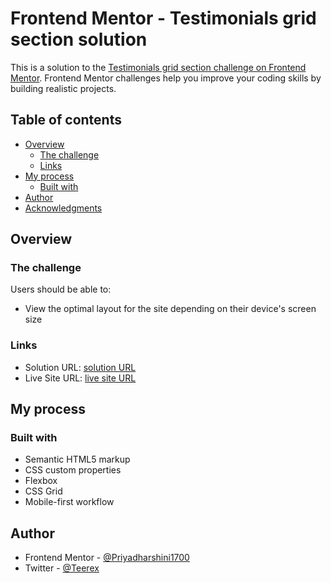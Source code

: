 # Frontend Mentor - Testimonials grid section solution

This is a solution to the [Testimonials grid section challenge on Frontend Mentor](https://www.frontendmentor.io/challenges/testimonials-grid-section-Nnw6J7Un7). Frontend Mentor challenges help you improve your coding skills by building realistic projects.

## Table of contents

- [Overview](#overview)
  - [The challenge](#the-challenge)
  - [Links](#links)
- [My process](#my-process)
  - [Built with](#built-with)
- [Author](#author)
- [Acknowledgments](#acknowledgments)


## Overview

### The challenge

Users should be able to:

- View the optimal layout for the site depending on their device's screen size

### Links

- Solution URL: [ solution URL](https://www.frontendmentor.io/solutions/responsive-site-using-html-nd-css-GqhUuhZRR)
- Live Site URL: [live site URL](https://priyadharshini1700.github.io/Testimonials-grid-section/)

## My process

### Built with

- Semantic HTML5 markup
- CSS custom properties
- Flexbox
- CSS Grid
- Mobile-first workflow


## Author

- Frontend Mentor - [@Priyadharshini1700](https://www.frontendmentor.io/profile/Priyadharshini1700)
- Twitter - [@Teerex](https://twitter.com/Teerex62922721)
